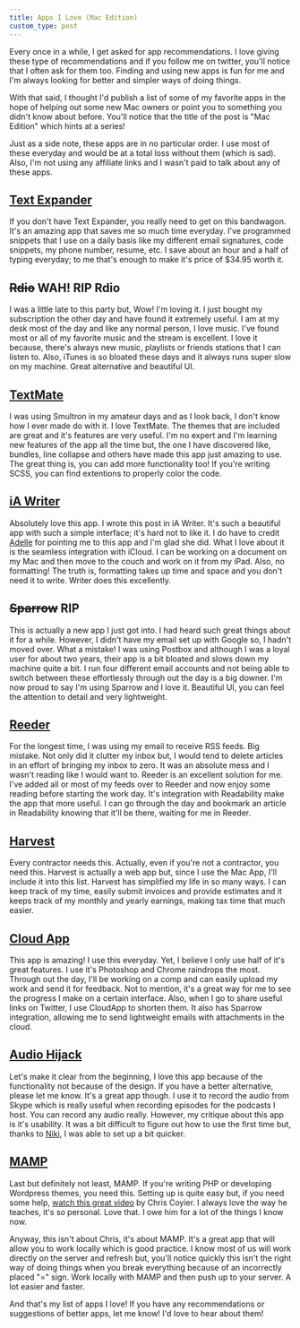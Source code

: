 ```yaml
---
title: Apps I Love (Mac Edition)
custom_type: post
---
```

Every once in a while, I get asked for app recommendations. I love giving these type of recommendations and if you follow me on twitter, you'll notice that I often ask for them too. Finding and using new apps is fun for me and I'm always looking for better and simpler ways of doing things.

With that said, I thought I'd publish a list of some of my favorite apps in the hope of helping out some new Mac owners or point you to something you didn't know about before. You'll notice that the title of the post is "Mac Edition" which hints at a series!

Just as a side note, these apps are in no particular order. I use most of these everyday and would be at a total loss without them (which is sad). Also, I'm not using any affiliate links and I wasn't paid to talk about any of these apps.

## [Text Expander](https://smilesoftware.com/TextExpander/)

If you don't have Text Expander, you really need to get on this bandwagon. It's an amazing app that saves me so much time everyday. I've programmed snippets that I use on a daily basis like my different email signatures, code snippets, my phone number, resume, etc. I save about an hour and a half of typing everyday; to me that's enough to make it's price of $34.95 worth it.

## ~~Rdio~~ WAH! RIP Rdio

I was a little late to this party but, Wow! I'm loving it. I just bought my subscription the other day and have found it extremely useful. I am at my desk most of the day and like any normal person, I love music. I've found most or all of my favorite music and the stream is excellent. I love it because, there's always new music, playlists or friends stations that I can listen to. Also, iTunes is so bloated these days and it always runs super slow on my machine. Great alternative and beautiful UI.

## [TextMate](http://macromates.com/)

I was using Smultron in my amateur days and as I look back, I don't know how I ever made do with it. I love TextMate. The themes that are included are great and it's features are very useful. I'm no expert and I'm learning new features of the app all the time but, the one I have discovered like, bundles, line collapse and others have made this app just amazing to use. The great thing is, you can add more functionality too! If you're writing SCSS, you can find extentions to properly color the code.

## [iA Writer](https://ia.net/writer/)

Absolutely love this app. I wrote this post in iA Writer. It's such a beautiful app with such a simple interface; it's hard not to like it. I do have to credit [Adelle](http://www.adellecharles.com/) for pointing me to this app and I'm glad she did. What I love about it is the seamless integration with iCloud. I can be working on a document on my Mac and then move to the couch and work on it from my iPad. Also, no formatting! The truth is, formatting takes up time and space and you don't need it to write. Writer does this excellently.

## ~~Sparrow~~ RIP

This is actually a new app I just got into. I had heard such great things about it for a while. However, I didn't have my email set up with Google so, I hadn't moved over. What a mistake! I was using Postbox and although I was a loyal user for about two years, their app is a bit bloated and slows down my machine quite a bit. I run four different email accounts and not being able to switch between these effortlessly through out the day is a big downer. I'm now proud to say I'm using Sparrow and I love it. Beautiful UI, you can feel the attention to detail and very lightweight.

## [Reeder](http://reederapp.com/mac/)

For the longest time, I was using my email to receive RSS feeds. Big mistake. Not only did it clutter my inbox but, I would tend to delete articles in an effort of bringing my inbox to zero. It was an absolute mess and I wasn't reading like I would want to. Reeder is an excellent solution for me. I've added all or most of my feeds over to Reeder and now enjoy some reading before starting the work day. It's integration with Readability make the app that more useful. I can go through the day and bookmark an article in Readability knowing that it'll be there, waiting for me in Reeder.

## [Harvest](https://www.getharvest.com/mac-time-tracking)

Every contractor needs this. Actually, even if you're not a contractor, you need this. Harvest is actually a web app but, since I use the Mac App, I'll include it into this list. Harvest has simplified my life in so many ways. I can keep track of my time, easily submit invoices and provide estimates and it keeps track of my monthly and yearly earnings, making tax time that much easier.

## [Cloud App](https://www.getcloudapp.com/)

This app is amazing! I use this everyday. Yet, I believe I only use half of it's great features. I use it's Photoshop and Chrome raindrops the most. Through out the day, I'll be working on a comp and can easily upload my work and send it for feedback. Not to mention, it's a great way for me to see the progress I make on a certain interface. Also, when I go to share useful links on Twitter, I use CloudApp to shorten them. It also has Sparrow integration, allowing me to send lightweight emails with attachments in the cloud.

## [Audio Hijack](http://rogueamoeba.com/audiohijackpro/)

Let's make it clear from the beginning, I love this app because of the functionality not because of the design. If you have a better alternative, please let me know. It's a great app though. I use it to record the audio from Skype which is really useful when recording episodes for the podcasts I host. You can record any audio really. However, my critique about this app is it's usability. It was a bit difficult to figure out how to use the first time but, thanks to [Niki](http://nikibrown.com/), I was able to set up a bit quicker.

## [MAMP](https://www.mamp.info/en/)

Last but definitely not least, MAMP. If you're writing PHP or developing Wordpress themes, you need this. Setting up is quite easy but, if you need some help, [watch this great video](http://css-tricks.com/video-screencasts/86-mamp/) by Chris Coyier. I always love the way he teaches, it's so personal. Love that. I owe him for a lot of the things I know now.

Anyway, this isn't about Chris, it's about MAMP. It's a great app that will allow you to work locally which is good practice. I know most of us will work directly on the server and refresh but, you'll notice quickly this isn't the right way of doing things when you break everything because of an incorrectly placed "=" sign. Work locally with MAMP and then push up to your server. A lot easier and faster.

And that's my list of apps I love! If you have any recommendations or suggestions of better apps, let me know! I'd love to hear about them!

